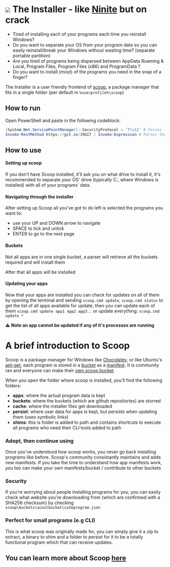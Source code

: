 # ![](https://i.imgur.com/mebRfpP.png) **The Installer** - like [Ninite](https://ninite.com) but on crack
* Tired of installing each of your programs each time you reinstall Windows?
* Do you want to separate your OS from your program data  so you can easily reinstall/break your Windows without wasting time? (separate portable partition)
* Are you tired of programs being dispersed between AppData Roaming & Local, Program Files, Program Files (x86) and ProgramData ?
* Do you want to install (most) of the programs you need in the snap of a finger?

The Installer is a user friendly frontend of [scoop](https://get.scoop.sh), a package manager that fits in a single folder (per default in ``%userprofile%\scoop``)

## **How to run**

Open PowerShell and paste in the following codeblock:
```powershell
[System.Net.ServicePointManager]::SecurityProtocol = 'Tls12' # Forces TLS 1.2
Invoke-RestMethod https://git.io/J9GI7 | Invoke-Expression # Parses then executes the script
```

## **How to use**

#### **Setting up scoop**
If you don't have Scoop installed, it'll ask you on what drive to install it, it's recommended to separate your OS' drive (typically C:\, where Windows is installed) with all of your programs' data.

#### **Navigating through the installer**

After setting up Scoop all you've got to do left is selected the programs you want to:

* use your UP and DOWN arrow to navigate
* SPACE to tick and untick
* ENTER to go to the next page

#### **Buckets**
Not all apps are in one single bucket, a parser will retrieve all the buckets required and will install them

After that all apps will be installed

#### **Updating your apps**
Now that your apps are installed you can check for updates on all of them by opening the terminal and sending ``scoop.cmd update``, ``scoop.cmd status`` to get the list of all apps available for update, then you can update each of them ``scoop.cmd update app1 app2 app3..`` or update everything: ``scoop.cmd update *``

⚠ **Note an app cannot be updated if any of it's processes are running**

# **A brief introduction to Scoop**
Scoop is a package manager for Windows like [Chocolatey](https://chocolatey.org), or like Ubuntu's [apt-get](https://help.ubuntu.com/community/AptGet/Howto), each program is stored in a [bucket](https://github.com/ScoopInstaller/Main) as a [manifest]("D:\Scoop\buckets\extras\scripts\discord\disable-auto-update.ps1" "example manifest for Discord"). It is community ran and everyone can make their [own scoop bucket](https://github.com/couleur-tweak-tips/utils/tree/main/bucket).

When you open the folder where scoop is installed, you'll find the following folders:

* **apps**: where the actual program data is kept
* **buckets**: where the buckets (which are github repositories) are storred
* **cache**: where the installer files get downloaded
* **persist**: where user data for apps is kept, but persists when updating them (uses symbolic links)
* **shims**: this is folder is added to path and contains shortcuts to execute all programs who need their CLI tools added to path

### **Adopt, then continue using**
Once you've understood how scoop works, you never go back installing programs like before. Scoop's community consistantly maintains and adds new manifests. If you take the time to understand how app manifests work, you too can make your own manifests/bucket / contribute to other buckets

### **Security**
If you're worrying about people installing programs for you, you can easily check what website you're downloading from (which are confirmed with a SHA256 checksum) by checking ``scoop\buckets\acoolbucket\cuteprogram.json``

### **Perfect for small programs (e.g CLI)**
This is what scoop was originally made for, you can simply give it a zip to extract, a binary to shim and a folder to persist for it to be a totally functional program which that can receive updates.

## You can learn more about Scoop [here](https://github.com/ScoopInstaller/Scoop/wiki)